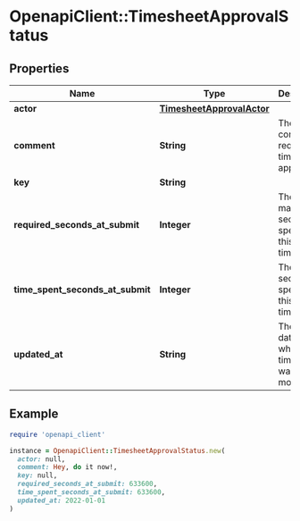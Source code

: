 # OpenapiClient::TimesheetApprovalStatus

## Properties

| Name | Type | Description | Notes |
| ---- | ---- | ----------- | ----- |
| **actor** | [**TimesheetApprovalActor**](TimesheetApprovalActor.md) |  | [optional] |
| **comment** | **String** | The comment to request timesheet approval | [optional] |
| **key** | **String** |  | [optional] |
| **required_seconds_at_submit** | **Integer** | The mandatory seconds spent on this timesheet | [optional] |
| **time_spent_seconds_at_submit** | **Integer** | The total seconds spent on this timesheet | [optional] |
| **updated_at** | **String** | The last date time when this timesheet was modified | [optional] |

## Example

```ruby
require 'openapi_client'

instance = OpenapiClient::TimesheetApprovalStatus.new(
  actor: null,
  comment: Hey, do it now!,
  key: null,
  required_seconds_at_submit: 633600,
  time_spent_seconds_at_submit: 633600,
  updated_at: 2022-01-01
)
```

